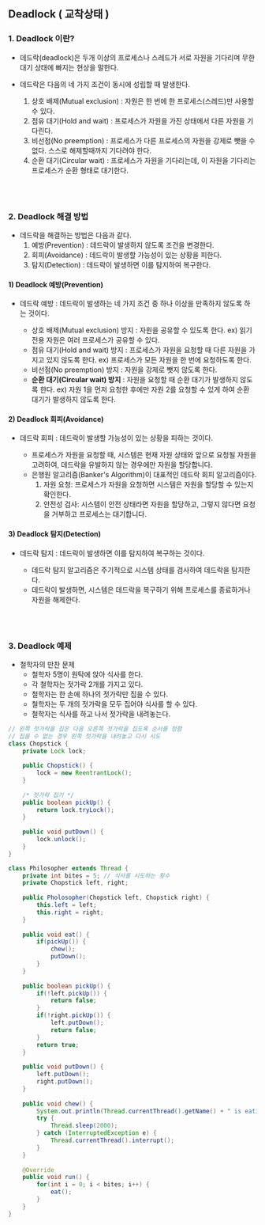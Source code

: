 ## Deadlock (  교착상태 )


### 1. Deadlock 이란?

- 데드락(deadlock)은 두개 이상의 프로세스나 스레드가 서로 자원을 기다리며 무한 대기 상태에 빠지는 현상을 말한다.

- 데드락은 다음의 네 가지 조건이 동시에 성립할 때 발생한다.
  1. 상호 배제(Mutual exclusion) : 자원은 한 번에 한 프로세스(스레드)만 사용할 수 있다.
  2. 점유 대기(Hold and wait) : 프로세스가 자원을 가진 상태에서 다른 자원을 기다린다.
  3. 비선점(No preemption) : 프로세스가 다른 프로세스의 자원을 강제로 뺏을 수 없다. 스스로 해제할때까지 기다려야 한다.
  4. 순환 대기(Circular wait) : 프로세스가 자원을 기다리는데, 이 자원을 기다리는 프로세스가 순환 형태로 대기한다.

</br></br>

### 2. Deadlock 해결 방법

- 데드락을 해결하는 방법은 다음과 같다.
  1. 예방(Prevention) : 데드락이 발생하지 않도록 조건을 변경한다.
  2. 회피(Avoidance) : 데드락이 발생할 가능성이 있는 상황을 피한다.
  3. 탐지(Detection) : 데드락이 발생하면 이를 탐지하여 복구한다.

#### 1) Deadlock 예방(Prevention)

- 데드락 예방
: 데드락이 발생하는 네 가지 조건 중 하나 이상을 만족하지 않도록 하는 것이다.

  - 상호 배제(Mutual exclusion) 방지 : 자원을 공유할 수 있도록 한다.   ex) 읽기 전용 자원은 여러 프로세스가 공유할 수 있다.
  - 점유 대기(Hold and wait) 방지 : 프로세스가 자원을 요청할 때 다른 자원을 가지고 있지 않도록 한다.   ex) 프로세스가 모든 자원을 한 번에 요청하도록 한다. 
  - 비선점(No preemption) 방지 : 자원을 강제로 뺏지 않도록 한다.
  - **순환 대기(Circular wait) 방지** : 자원을 요청할 때 순환 대기가 발생하지 않도록 한다.   ex) 자원 1을 먼저 요청한 후에만 자원 2를 요청할 수 있게 하여 순환 대기가 발생하지 않도록 한다.

#### 2) Deadlock 회피(Avoidance)

- 데드락 회피
: 데드락이 발생할 가능성이 있는 상황을 피하는 것이다.

  - 프로세스가 자원을 요청할 때, 시스템은 현재 자원 상태와 앞으로 요청될 자원을 고려하여, 데드락을 유발하지 않는 경우에만 자원을 할당합니다.
  - 은행원 알고리즘(Banker's Algorithm)이 대표적인 데드락 회피 알고리즘이다.
    1. 자원 요청: 프로세스가 자원을 요청하면 시스템은 자원을 할당할 수 있는지 확인한다.
    2. 안전성 검사: 시스템이 안전 상태라면 자원을 할당하고, 그렇지 않다면 요청을 거부하고 프로세스는 대기합니다.

#### 3) Deadlock 탐지(Detection)

- 데드락 탐지
: 데드락이 발생하면 이를 탐지하여 복구하는 것이다.

  - 데드락 탐지 알고리즘은 주기적으로 시스템 상태를 검사하여 데드락을 탐지한다.
  - 데드락이 발생하면, 시스템은 데드락을 복구하기 위해 프로세스를 종료하거나 자원을 해제한다.

</br></br>

### 3. Deadlock 예제

- 철학자의 만찬 문제
    - 철학자 5명이 원탁에 앉아 식사를 한다.
    - 각 철학자는 젓가락 2개를 가지고 있다.
    - 철학자는 한 손에 하나의 젓가락만 집을 수 있다.
    - 철학자는 두 개의 젓가락을 모두 집어야 식사를 할 수 있다.
    - 철학자는 식사를 하고 나서 젓가락을 내려놓는다.

```java
// 왼쪽 젓가락을 집은 다음 오른쪽 젓가락을 집도록 순서를 정함
// 집을 수 없는 경우 왼쪽 젓가락을 내려놓고 다시 시도
class Chopstick {
    private Lock lock;
    
    public Chopstick() {
        lock = new ReentrantLock();
    } 
    
    /* 젓가락 집기 */
    public boolean pickUp() {
        return lock.tryLock(); 
    }
    
    public void putDown() {
        lock.unlock();
    }
}

class Philosopher extends Thread {
    private int bites = 5; // 식사를 시도하는 횟수
    private Chopstick left, right;
    
    public Pholosopher(Chopstick left, Chopstick right) {
        this.left = left;
        this.right = right;
    }
    
    public void eat() {
        if(pickUp()) {
            chew();
            putDown();
        }
    }
    
    public boolean pickUp() {
        if(!left.pickUp()) {
            return false;
        }
        if(!right.pickUp()) {
            left.putDown();
            return false;
        }
        return true;
    }
    
    public void putDown() {
        left.putDown();
        right.putDown();
    }
    
    public void chew() {
        System.out.println(Thread.currentThread().getName() + " is eating");
        try {
            Thread.sleep(2000);
        } catch (InterruptedException e) {
            Thread.currentThread().interrupt();
        }
    }
    
    @Override
    public void run() {
        for(int i = 0; i < bites; i++) {
            eat();
        }
    }
}

```
